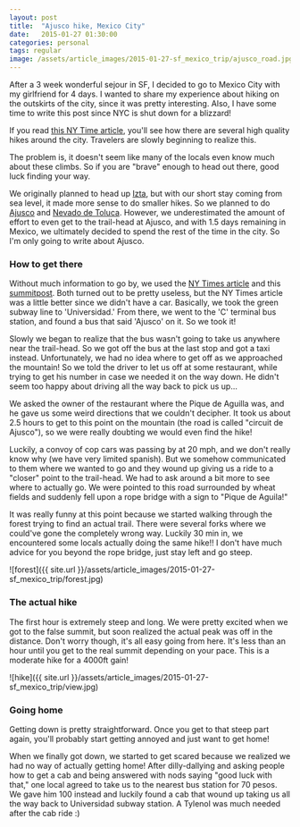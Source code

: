 ```yaml
---
layout: post
title:  "Ajusco hike, Mexico City"
date:   2015-01-27 01:30:00
categories: personal
tags: regular
image: /assets/article_images/2015-01-27-sf_mexico_trip/ajusco_road.jpg
---
```


After a 3 week wonderful sejour in SF, I decided to go to Mexico City with my girlfriend for 4 days. I wanted to share my experience about hiking on the outskirts of the city, since it was pretty interesting. Also, I have some time to write this post since NYC is shut down for a blizzard!

If you read [this NY Time article][ny-times], you'll see how there are several high quality hikes around the city. Travelers are slowly beginning to realize this.

The problem is, it doesn't seem like many of the locals even know much about these climbs. So if you are "brave" enough to head out there, good luck finding your way. 

We originally planned to head up [Izta][izta], but with our short stay coming from sea level, it made more sense to do smaller hikes. So we planned to do [Ajusco][ajusco] and [Nevado de Toluca][toluca]. However, we underestimated the amount of effort to even get to the trail-head at Ajusco, and with 1.5 days remaining in Mexico, we ultimately decided to spend the rest of the time in the city. So I'm only going to write about Ajusco.

### How to get there

Without much information to go by, we used the [NY Times article][ny-times] and this [summitpost][ajusco]. Both turned out to be pretty useless, but the NY Times article was a little better since we didn't have a car. Basically, we took the green subway line to 'Universidad.' From there, we went to the 'C' terminal bus station, and found a bus that said 'Ajusco' on it. So we took it!

Slowly we began to realize that the bus wasn't going to take us anywhere near the trail-head. So we got off the bus at the last stop and got a taxi instead. Unfortunately, we had no idea where to get off as we approached the mountain! So we told the driver to let us off at some restaurant, while trying to get his number in case we needed it on the way down. He didn't seem too happy about driving all the way back to pick us up... 

We asked the owner of the restaurant where the Pique de Aguilla was, and he gave us some weird directions that we couldn't decipher. It took us about 2.5 hours to get to this point on the mountain (the road is called "circuit de Ajusco"), so we were really doubting we would even find the hike!

Luckily, a convoy of cop cars was passing by at 20 mph, and we don't really know why (we have very limited spanish). But we somehow communicated to them where we wanted to go and they wound up giving us a ride to a "closer" point to the trail-head. We had to ask around a bit more to see where to actually go. We were pointed to this road surrounded by wheat fields and suddenly fell upon a rope bridge with a sign to "Pique de Aguila!"

<!-- ![bridge]({{ site.url }}/assets/article_images/2015-01-27-sf_mexico_trip/bridge.jpg) -->

It was really funny at this point because we started walking through the forest trying to find an actual trail. There were several forks where we could've gone the completely wrong way. Luckily 30 min in, we encountered some locals actually doing the same hike!! I don't have much advice for you beyond the rope bridge, just stay left and go steep. 

![forest]({{ site.url }}/assets/article_images/2015-01-27-sf_mexico_trip/forest.jpg)

### The actual hike

The first hour is extremely steep and long. We were pretty excited when we got to the false summit, but soon realized the actual peak was off in the distance. Don't worry though, it's all easy going from here. It's less than an hour until you get to the real summit depending on your pace. This is a moderate hike for a 4000ft gain!

![hike]({{ site.url }}/assets/article_images/2015-01-27-sf_mexico_trip/view.jpg)

### Going home

Getting down is pretty straightforward. Once you get to that steep part again, you'll probably start getting annoyed and just want to get home!

When we finally got down, we started to get scared because we realized we had no way of actually getting home! After dilly-dallying and asking people how to get a cab and being answered with nods saying "good luck with that," one local agreed to take us to the nearest bus station for 70 pesos. We gave him 100 instead and luckily found a cab that wound up taking us all the way back to Universidad subway station. A Tylenol was much needed after the cab ride :)


[ajusco]: http://www.summitpost.org/ajusco/152054
[ny-times]:http://www.nytimes.com/2011/02/06/travel/06Explorer-MexicoCity.html
[izta]: http://www.summitpost.org/izta-iztaccihuatl-5230m/833040
[toluca]: http://www.summitpost.org/nevado-de-toluca-xinantecatl/150798